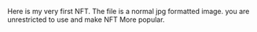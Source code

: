 Here is my very first NFT. The file is a normal jpg formatted image. you are unrestricted to use and make NFT More popular.
